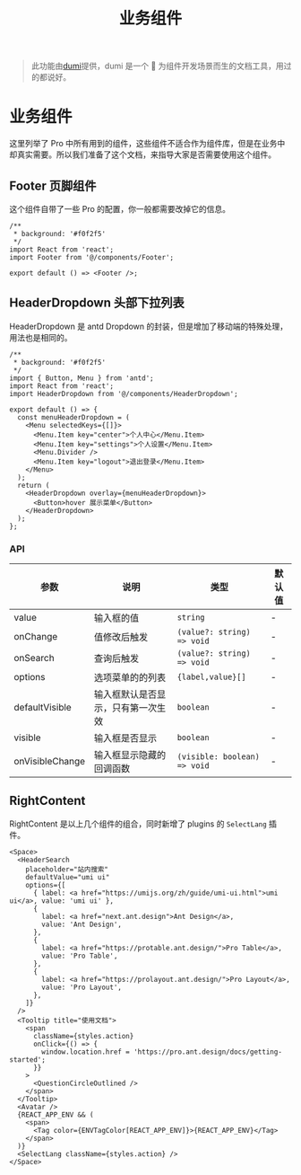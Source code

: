 ﻿---
title: 业务组件
sidemenu: false
---

> 此功能由[dumi](https://d.umijs.org/zh-CN/guide/advanced#umi-%E9%A1%B9%E7%9B%AE%E9%9B%86%E6%88%90%E6%A8%A1%E5%BC%8F)提供，dumi 是一个 📖 为组件开发场景而生的文档工具，用过的都说好。

# 业务组件

这里列举了 Pro 中所有用到的组件，这些组件不适合作为组件库，但是在业务中却真实需要。所以我们准备了这个文档，来指导大家是否需要使用这个组件。

## Footer 页脚组件

这个组件自带了一些 Pro 的配置，你一般都需要改掉它的信息。

```tsx
/**
 * background: '#f0f2f5'
 */
import React from 'react';
import Footer from '@/components/Footer';

export default () => <Footer />;
```

## HeaderDropdown 头部下拉列表

HeaderDropdown 是 antd Dropdown 的封装，但是增加了移动端的特殊处理，用法也是相同的。

```tsx
/**
 * background: '#f0f2f5'
 */
import { Button, Menu } from 'antd';
import React from 'react';
import HeaderDropdown from '@/components/HeaderDropdown';

export default () => {
  const menuHeaderDropdown = (
    <Menu selectedKeys={[]}>
      <Menu.Item key="center">个人中心</Menu.Item>
      <Menu.Item key="settings">个人设置</Menu.Item>
      <Menu.Divider />
      <Menu.Item key="logout">退出登录</Menu.Item>
    </Menu>
  );
  return (
    <HeaderDropdown overlay={menuHeaderDropdown}>
      <Button>hover 展示菜单</Button>
    </HeaderDropdown>
  );
};
```



### API

| 参数            | 说明                               | 类型                         | 默认值 |
| --------------- | ---------------------------------- | ---------------------------- | ------ |
| value           | 输入框的值                         | `string`                     | -      |
| onChange        | 值修改后触发                       | `(value?: string) => void`   | -      |
| onSearch        | 查询后触发                         | `(value?: string) => void`   | -      |
| options         | 选项菜单的的列表                   | `{label,value}[]`            | -      |
| defaultVisible  | 输入框默认是否显示，只有第一次生效 | `boolean`                    | -      |
| visible         | 输入框是否显示                     | `boolean`                    | -      |
| onVisibleChange | 输入框显示隐藏的回调函数           | `(visible: boolean) => void` | -      |



## RightContent

RightContent 是以上几个组件的组合，同时新增了 plugins 的 `SelectLang` 插件。

```tsx | pure
<Space>
  <HeaderSearch
    placeholder="站内搜索"
    defaultValue="umi ui"
    options={[
      { label: <a href="https://umijs.org/zh/guide/umi-ui.html">umi ui</a>, value: 'umi ui' },
      {
        label: <a href="next.ant.design">Ant Design</a>,
        value: 'Ant Design',
      },
      {
        label: <a href="https://protable.ant.design/">Pro Table</a>,
        value: 'Pro Table',
      },
      {
        label: <a href="https://prolayout.ant.design/">Pro Layout</a>,
        value: 'Pro Layout',
      },
    ]}
  />
  <Tooltip title="使用文档">
    <span
      className={styles.action}
      onClick={() => {
        window.location.href = 'https://pro.ant.design/docs/getting-started';
      }}
    >
      <QuestionCircleOutlined />
    </span>
  </Tooltip>
  <Avatar />
  {REACT_APP_ENV && (
    <span>
      <Tag color={ENVTagColor[REACT_APP_ENV]}>{REACT_APP_ENV}</Tag>
    </span>
  )}
  <SelectLang className={styles.action} />
</Space>
```
